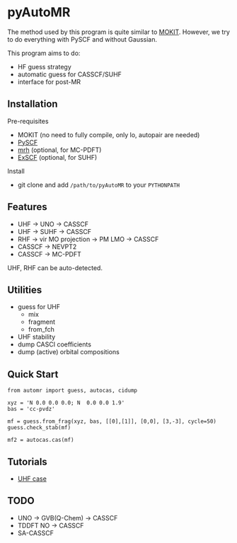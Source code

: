 # pyAutoMR

The method used by this program is quite similar to [MOKIT](https://gitlab.com/jxzou/mokit). However, we try to do everything with PySCF and without Gaussian.

This program aims to do:
* HF guess strategy
* automatic guess for CASSCF/SUHF 
* interface for post-MR

## Installation
Pre-requisites
* MOKIT (no need to fully compile, only lo, autopair are needed)
* [PySCF](https://github.com/pyscf/pyscf)
* [mrh](https://github.com/MatthewRHermes/mrh) (optional, for MC-PDFT)
* [ExSCF](https://github.com/hebrewsnabla/ExSCF) (optional, for SUHF)


Install
* git clone and add `/path/to/pyAutoMR` to your `PYTHONPATH`

## Features
* UHF -> UNO -> CASSCF
* UHF -> SUHF -> CASSCF
* RHF -> vir MO projection -> PM LMO -> CASSCF
* CASSCF -> NEVPT2
* CASSCF -> MC-PDFT

UHF, RHF can be auto-detected.

## Utilities
* guess for UHF
  + mix
  + fragment
  + from_fch
* UHF stability
* dump CASCI coefficients
* dump (active) orbital compositions

## Quick Start
```
from automr import guess, autocas, cidump

xyz = 'N 0.0 0.0 0.0; N  0.0 0.0 1.9' 
bas = 'cc-pvdz'

mf = guess.from_frag(xyz, bas, [[0],[1]], [0,0], [3,-3], cycle=50)
guess.check_stab(mf)

mf2 = autocas.cas(mf)
```

## Tutorials
* [UHF case](https://blog-quoi.readthedocs.io/en/latest/mr_tutor.html#uhf-case)

## TODO
* UNO -> GVB(Q-Chem) -> CASSCF
* TDDFT NO -> CASSCF
* SA-CASSCF
